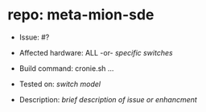 # repo: meta-mion-sde

- Issue: #?

- Affected hardware: ALL -or- _specific switches_
- Build command: cronie.sh ...
- Tested on: _switch model_

- Description: _brief description of issue or enhancment_
